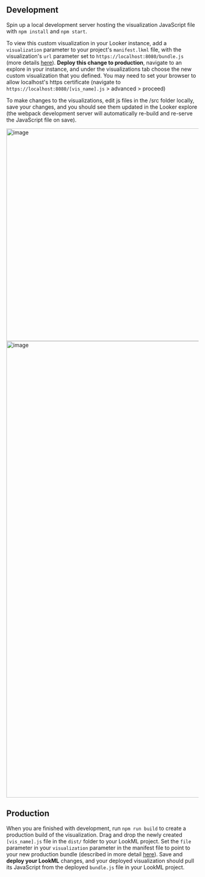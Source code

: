 ## Development
Spin up a local development server hosting the visualization JavaScript file with
`npm install` and `npm start`.

To view this custom visualization in your Looker instance, add a `visualization` parameter to your project's `manifest.lkml` file, with the visualization's `url` parameter set to `https://localhost:8080/bundle.js` (more details [here](https://cloud.google.com/looker/docs/reference/param-manifest-visualization)).
**Deploy this change to production**, navigate to an explore in your instance, and under the visualizations tab choose the new custom visualization
that you defined. You may need to set your browser to allow localhost's https certificate (navigate to `https://localhost:8080/[vis_name].js` > advanced > proceed)

To make changes to the visualizations, edit js files in the /src folder locally, save your changes, and you should see them updated in the Looker explore (the webpack development server will automatically re-build and re-serve the JavaScript file on save).

<img width="557" alt="image" src="https://user-images.githubusercontent.com/93162346/192617937-c4f2ce7b-6ee8-4bd4-9466-8b2fbb3ea718.png">
<img width="1196" alt="image" src="https://user-images.githubusercontent.com/93162346/192617391-e624a2ea-9b30-44dd-ae47-c28c1c86faf7.png">

## Production
When you are finished with development, run `npm run build` to create a production build of the visualization. Drag and drop the newly created `[vis_name].js` file in the `dist/` folder to your LookML project. Set the `file` parameter in your `visualization` parameter in the manifest file to point to your new production bundle (described in more detail [here](https://cloud.google.com/looker/docs/reference/param-manifest-visualization)). Save and **deploy your LookML** changes, and your deployed visualization should pull its JavaScript from the deployed `bundle.js` file in your LookML project.